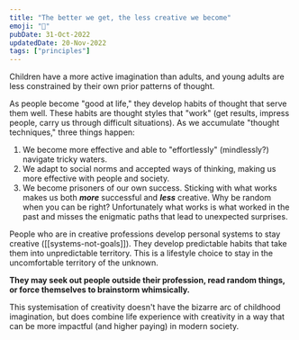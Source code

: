 ```yaml
---
title: "The better we get, the less creative we become"
emoji: "🧠"
pubDate: 31-Oct-2022
updatedDate: 20-Nov-2022
tags: ["principles"]
---
```


Children have a more active imagination than adults, and young adults are less constrained by their own prior patterns of thought.

As people become "good at life," they develop habits of thought that serve them well. These habits are thought styles that "work" (get results, impress people, carry us through difficult situations). As we accumulate "thought techniques," three things happen:

1.  We become more effective and able to "effortlessly" (mindlessly?) navigate tricky waters.
2.  We adapt to social norms and accepted ways of thinking, making us more effective with people and society.
3.  We become prisoners of our own success. Sticking with what works makes us both _**more**_ successful and _**less**_ creative. Why be random when you can be right? Unfortunately what works is what worked in the past and misses the enigmatic paths that lead to unexpected surprises.

People who are in creative professions develop personal systems to stay creative ([[systems-not-goals]]). They develop predictable habits that take them into unpredictable territory. This is a lifestyle choice to stay in the uncomfortable territory of the unknown. 

**They may seek out people outside their profession, read random things, or force themselves to brainstorm whimsically.** 

This systemisation of creativity doesn't have the bizarre arc of childhood imagination, but does combine life experience with creativity in a way that can be more impactful (and higher paying) in modern society.